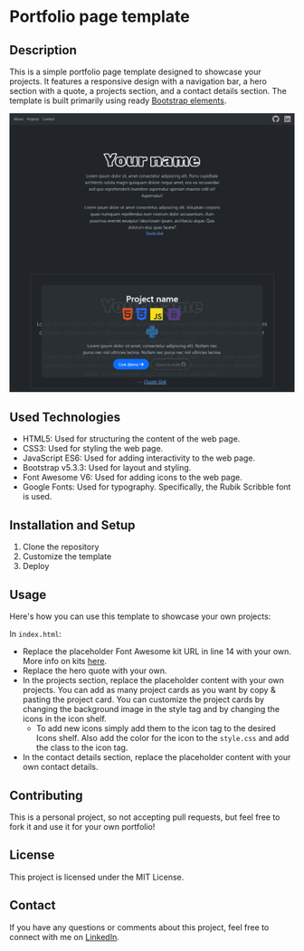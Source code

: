 # Portfolio page template

## Description

This is a simple portfolio page template designed to showcase your projects. It features a responsive design with a navigation bar, a hero section with a quote, a projects section, and a contact details section. The template is built primarily using ready [Bootstrap elements](https://getbootstrap.com/docs/5.3/examples/).

![Screenshot of the portfolio page](./assets/example-image.png)

## Used Technologies

- HTML5: Used for structuring the content of the web page.
- CSS3: Used for styling the web page.
- JavaScript ES6: Used for adding interactivity to the web page.
- Bootstrap v5.3.3: Used for layout and styling.
- Font Awesome V6: Used for adding icons to the web page.
- Google Fonts: Used for typography. Specifically, the Rubik Scribble font is used.

## Installation and Setup

1. Clone the repository
2. Customize the template
3. Deploy

## Usage

Here's how you can use this template to showcase your own projects:

In `index.html`:

- Replace the placeholder Font Awesome kit URL in line 14 with your own. More info on kits [here](https://docs.fontawesome.com/web/setup/use-kit/).
- Replace the hero quote with your own.
- In the projects section, replace the placeholder content with your own projects. You can add as many project cards as you want by copy & pasting the project card. You can customize the project cards by changing the background image in the style tag and by changing the icons in the icon shelf.
  - To add new icons simply add them to the icon tag to the desired Icons shelf. Also add the color for the icon to the `style.css` and add the class to the icon tag.
- In the contact details section, replace the placeholder content with your own contact details.

## Contributing

This is a personal project, so not accepting pull requests, but feel free to fork it and use it for your own portfolio!

## License

This project is licensed under the MIT License.

## Contact

If you have any questions or comments about this project, feel free to connect with me on [LinkedIn](https://www.linkedin.com/in/eemil-ikonen-508142201/).
